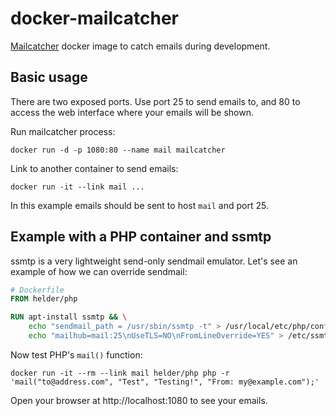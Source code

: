 # docker-mailcatcher

[Mailcatcher](http://mailcatcher.me) docker image to catch emails during development.


## Basic usage

There are two exposed ports. Use port 25 to send emails to, and 80 to access the web interface where your emails will be shown.

Run mailcatcher process:

    docker run -d -p 1080:80 --name mail mailcatcher

Link to another container to send emails:

    docker run -it --link mail ...

In this example emails should be sent to host `mail` and port 25.


## Example with a PHP container and ssmtp

ssmtp is a very lightweight send-only sendmail emulator. Let's see an example of how we can override sendmail:

```Dockerfile
# Dockerfile
FROM helder/php

RUN apt-install ssmtp && \
    echo "sendmail_path = /usr/sbin/ssmtp -t" > /usr/local/etc/php/conf.d/sendmail.ini && \
    echo "mailhub=mail:25\nUseTLS=NO\nFromLineOverride=YES" > /etc/ssmtp/ssmtp.conf
```

Now test PHP's `mail()` function:

    docker run -it --rm --link mail helder/php php -r 'mail("to@address.com", "Test", "Testing!", "From: my@example.com");'

Open your browser at http://localhost:1080 to see your emails.
